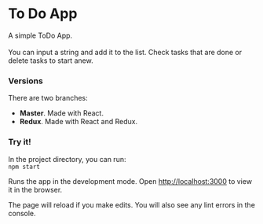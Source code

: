 # To Do App

A simple ToDo App.<br><br>
You can input a string and add it to the list. Check tasks that are done or delete tasks to start anew.

### Versions

There are two branches:
  - **Master**. Made with React.
  - **Redux**. Made with React and Redux.

### Try it!

In the project directory, you can run:<br>
`npm start`

Runs the app in the development mode.
Open [http://localhost:3000](http://localhost:3000) to view it in the browser.

The page will reload if you make edits.
You will also see any lint errors in the console.
